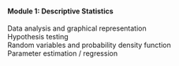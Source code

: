 #### Module 1: Descriptive Statistics

Data analysis and graphical representation <br>
Hypothesis testing <br>
Random variables and probability density function <br>
Parameter estimation /  regression <br>
